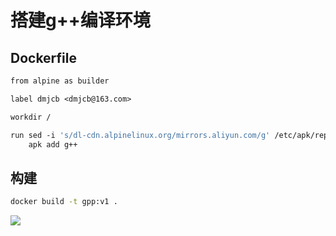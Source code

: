 <!--
 * @Description: 
 * @Version: 1.0
 * @Author: dmjcb
 * @Email: dmjcb@163.com
 * @Date: 2023-02-07 00:12:47
 * @LastEditors: dmjcb
 * @LastEditTime: 2023-09-23 13:23:00
-->

# 搭建g++编译环境

## Dockerfile

```dockerfile
from alpine as builder

label dmjcb <dmjcb@163.com>

workdir /

run sed -i 's/dl-cdn.alpinelinux.org/mirrors.aliyun.com/g' /etc/apk/repositories && \
    apk add g++
```


## 构建

```sh
docker build -t gpp:v1 .
```

![](/.imgur/20230207002040.png)
